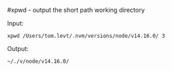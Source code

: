 #xpwd - output the short path working directory

Input:

`xpwd /Users/tom.levt/.nvm/versions/node/v14.16.0/ 3`

Output:

`~/./v/node/v14.16.0/`

